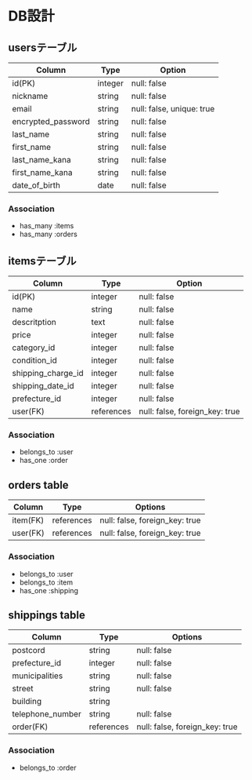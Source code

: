 # DB設計
## usersテーブル
| Column | Type | Option |
|-|-|-|
| id(PK) | integer | null: false |
| nickname | string | null: false |
| email | string | null: false, unique: true |
| encrypted_password | string | null: false |
| last_name | string | null: false |
| first_name | string | null: false |
| last_name_kana | string | null: false |
| first_name_kana | string | null: false |
| date_of_birth | date | null: false |

### Association
- has_many :items
- has_many :orders

## itemsテーブル
| Column | Type | Option |
|-|-|-|
| id(PK) | integer | null: false |
| name | string | null: false |
| descritption | text | null: false |
| price | integer | null: false |
| category_id | integer | null: false |
| condition_id | integer | null: false |
| shipping_charge_id | integer | null: false |
| shipping_date_id | integer | null: false |
| prefecture_id | integer | null: false |
| user(FK) | references | null: false, foreign_key: true |

### Association
- belongs_to :user
- has_one :order

## orders table

| Column      | Type       | Options                        |
|-|-|-|
| item(FK)    | references | null: false, foreign_key: true |
| user(FK)    | references | null: false, foreign_key: true |

### Association

- belongs_to :user
- belongs_to :item
- has_one :shipping

## shippings table

| Column                              | Type       | Options                        |
|-|-|-|
| postcord                            | string     | null: false                    |
| prefecture_id                       | integer    | null: false                    |
| municipalities                      | string     | null: false                    |
| street                              | string     | null: false                    |
| building                            | string     |                                |
| telephone_number                    | string     | null: false                    |
| order(FK)                           | references | null: false, foreign_key: true |

### Association

- belongs_to :order
